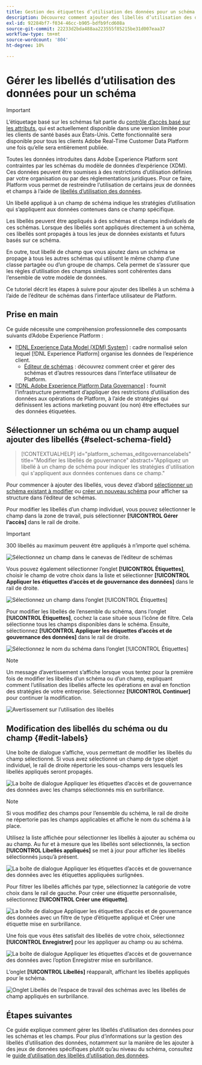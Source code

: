 ```yaml
---
title: Gestion des étiquettes d’utilisation des données pour un schéma
description: Découvrez comment ajouter des libellés d’utilisation des données aux champs de schéma du modèle de données d’expérience (XDM) dans l’interface utilisateur de Adobe Experience Platform.
exl-id: 92284bf7-f034-46cc-b905-bdfb9fcd608a
source-git-commit: 22233d2bda488aa223555f85215be31d007eaa37
workflow-type: tm+mt
source-wordcount: '804'
ht-degree: 10%

---
```


# Gérer les libellés d’utilisation des données pour un schéma

>[!IMPORTANT]
>
>L’étiquetage basé sur les schémas fait partie du [contrôle d’accès basé sur les attributs](../../access-control/abac/overview.md), qui est actuellement disponible dans une version limitée pour les clients de santé basés aux États-Unis. Cette fonctionnalité sera disponible pour tous les clients Adobe Real-Time Customer Data Platform une fois qu’elle sera entièrement publiée.

Toutes les données introduites dans Adobe Experience Platform sont contraintes par les schémas du modèle de données d’expérience (XDM). Ces données peuvent être soumises à des restrictions d’utilisation définies par votre organisation ou par des réglementations juridiques. Pour ce faire, Platform vous permet de restreindre l’utilisation de certains jeux de données et champs à l’aide de [libellés d’utilisation des données](../../data-governance/labels/overview.md).

Un libellé appliqué à un champ de schéma indique les stratégies d’utilisation qui s’appliquent aux données contenues dans ce champ spécifique.

Les libellés peuvent être appliqués à des schémas et champs individuels de ces schémas. Lorsque des libellés sont appliqués directement à un schéma, ces libellés sont propagés à tous les jeux de données existants et futurs basés sur ce schéma.

En outre, tout libellé de champ que vous ajoutez dans un schéma se propage à tous les autres schémas qui utilisent le même champ d’une classe partagée ou d’un groupe de champs. Cela permet de s’assurer que les règles d’utilisation des champs similaires sont cohérentes dans l’ensemble de votre modèle de données.

Ce tutoriel décrit les étapes à suivre pour ajouter des libellés à un schéma à l’aide de l’éditeur de schémas dans l’interface utilisateur de Platform.

## Prise en main

Ce guide nécessite une compréhension professionnelle des composants suivants d’Adobe Experience Platform :

* [[!DNL Experience Data Model (XDM) System]](../home.md) : cadre normalisé selon lequel [!DNL Experience Platform] organise les données de l’expérience client.
   * [Éditeur de schémas](../ui/overview.md) : découvrez comment créer et gérer des schémas et d’autres ressources dans l’interface utilisateur de Platform.
* [[!DNL Adobe Experience Platform Data Governance]](../../data-governance/home.md) : fournit l’infrastructure permettant d’appliquer des restrictions d’utilisation des données aux opérations de Platform, à l’aide de stratégies qui définissent les actions marketing pouvant (ou non) être effectuées sur des données étiquetées.

## Sélectionner un schéma ou un champ auquel ajouter des libellés {#select-schema-field}

>[!CONTEXTUALHELP]
>id="platform_schemas_editgovernancelabels"
>title="Modifier les libellés de gouvernance"
>abstract="Appliquez un libellé à un champ de schéma pour indiquer les stratégies d&#39;utilisation qui s&#39;appliquent aux données contenues dans ce champ."

Pour commencer à ajouter des libellés, vous devez d’abord [sélectionner un schéma existant à modifier](../ui/resources/schemas.md#edit) ou [créer un nouveau schéma](../ui/resources/schemas.md#create) pour afficher sa structure dans l’éditeur de schémas.

Pour modifier les libellés d’un champ individuel, vous pouvez sélectionner le champ dans la zone de travail, puis sélectionner **[!UICONTROL Gérer l’accès]** dans le rail de droite.

>[!IMPORTANT]
>
>300 libellés au maximum peuvent être appliqués à n’importe quel schéma.

![Sélectionnez un champ dans le canevas de l’éditeur de schémas](../images/tutorials/labels/manage-access.png)

Vous pouvez également sélectionner l’onglet **[!UICONTROL Étiquettes]**, choisir le champ de votre choix dans la liste et sélectionner **[!UICONTROL Appliquer les étiquettes d’accès et de gouvernance des données]** dans le rail de droite.

![Sélectionnez un champ dans l’onglet [!UICONTROL Étiquettes]](../images/tutorials/labels/select-field-on-labels-tab.png)

Pour modifier les libellés de l’ensemble du schéma, dans l’onglet **[!UICONTROL Étiquettes]**, cochez la case située sous l’icône de filtre. Cela sélectionne tous les champs disponibles dans le schéma. Ensuite, sélectionnez **[!UICONTROL Appliquer les étiquettes d’accès et de gouvernance des données]** dans le rail de droite.

![Sélectionnez le nom du schéma dans l’onglet [!UICONTROL Étiquettes]](../images/tutorials/labels/select-schema-on-labels-tab.png)

>[!NOTE]
>
>Un message d’avertissement s’affiche lorsque vous tentez pour la première fois de modifier les libellés d’un schéma ou d’un champ, expliquant comment l’utilisation des libellés affecte les opérations en aval en fonction des stratégies de votre entreprise. Sélectionnez **[!UICONTROL Continuer]** pour continuer la modification.
>
>![Avertissement sur l’utilisation des libellés](../images/tutorials/labels/disclaimer.png)

## Modification des libellés du schéma ou du champ {#edit-labels}

Une boîte de dialogue s’affiche, vous permettant de modifier les libellés du champ sélectionné. Si vous avez sélectionné un champ de type objet individuel, le rail de droite répertorie les sous-champs vers lesquels les libellés appliqués seront propagés.

![La boîte de dialogue Appliquer les étiquettes d’accès et de gouvernance des données avec les champs sélectionnés mis en surbrillance.](../images/tutorials/labels/edit-labels.png)

>[!NOTE]
>
>Si vous modifiez des champs pour l’ensemble du schéma, le rail de droite ne répertorie pas les champs applicables et affiche le nom du schéma à la place.

Utilisez la liste affichée pour sélectionner les libellés à ajouter au schéma ou au champ. Au fur et à mesure que les libellés sont sélectionnés, la section **[!UICONTROL Libellés appliqués]** se met à jour pour afficher les libellés sélectionnés jusqu’à présent.

![La boîte de dialogue Appliquer les étiquettes d’accès et de gouvernance des données avec les étiquettes appliquées surlignées.](../images/tutorials/labels/applied-labels.png)

Pour filtrer les libellés affichés par type, sélectionnez la catégorie de votre choix dans le rail de gauche. Pour créer une étiquette personnalisée, sélectionnez **[!UICONTROL Créer une étiquette]**.

![La boîte de dialogue Appliquer les étiquettes d’accès et de gouvernance des données avec un filtre de type d’étiquette appliqué et Créer une étiquette mise en surbrillance.](../images/tutorials/labels/filter-and-create-custom.png)

Une fois que vous êtes satisfait des libellés de votre choix, sélectionnez **[!UICONTROL Enregistrer]** pour les appliquer au champ ou au schéma.

![La boîte de dialogue Appliquer les étiquettes d’accès et de gouvernance des données avec l’option Enregistrer mise en surbrillance.](../images/tutorials/labels/save-labels.png)

L’onglet **[!UICONTROL Libellés]** réapparaît, affichant les libellés appliqués pour le schéma.

![Onglet Libellés de l’espace de travail des schémas avec les libellés de champ appliqués en surbrillance.](../images/tutorials/labels/field-labels-added.png)

## Étapes suivantes

Ce guide explique comment gérer les libellés d’utilisation des données pour les schémas et les champs. Pour plus d’informations sur la gestion des libellés d’utilisation des données, notamment sur la manière de les ajouter à des jeux de données spécifiques plutôt qu’au niveau du schéma, consultez le [guide d’utilisation des libellés d’utilisation des données](../../data-governance/labels/user-guide.md).
